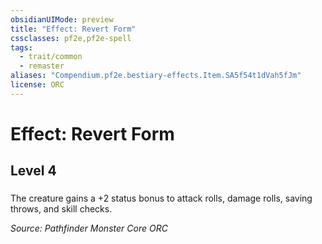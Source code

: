 ```yaml
---
obsidianUIMode: preview
title: "Effect: Revert Form"
cssclasses: pf2e,pf2e-spell
tags:
  - trait/common
  - remaster
aliases: "Compendium.pf2e.bestiary-effects.Item.SA5f54t1dVah5fJm"
license: ORC
---
```

# Effect: Revert Form
## Level 4
### 






The creature gains a +2 status bonus to attack rolls, damage rolls, saving throws, and skill checks.

*Source: Pathfinder Monster Core*
*ORC*
